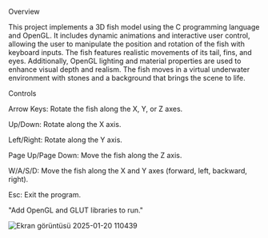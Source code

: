 Overview

This project implements a 3D fish model using the C programming language and OpenGL. It includes dynamic animations and interactive user control, allowing the user to manipulate the position and rotation of the fish with keyboard inputs. The fish features realistic movements of its tail, fins, and eyes. Additionally, OpenGL lighting and material properties are used to enhance visual depth and realism. The fish moves in a virtual underwater environment with stones and a background that brings the scene to life.


Controls

Arrow Keys: Rotate the fish along the X, Y, or Z axes.

Up/Down: Rotate along the X axis.

Left/Right: Rotate along the Y axis.

Page Up/Page Down: Move the fish along the Z axis.

W/A/S/D: Move the fish along the X and Y axes (forward, left, backward, right).

Esc: Exit the program.


"Add OpenGL and GLUT libraries to run."




![Ekran görüntüsü 2025-01-20 110439](https://github.com/user-attachments/assets/6068545c-4983-4ae6-b7cc-cd30caddf23b)
